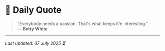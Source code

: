 # 📜 Daily Quote

> "Everybody needs a passion. That's what keeps life interesting."  
> — **Betty White**

---

_Last updated: 07 July 2025 ⏳_
